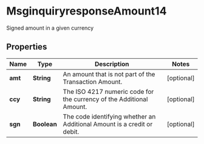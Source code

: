 

# MsginquiryresponseAmount14

Signed amount in a given currency

## Properties

| Name | Type | Description | Notes |
|------------ | ------------- | ------------- | -------------|
|**amt** | **String** | An amount that is not part of the Transaction Amount. |  [optional] |
|**ccy** | **String** | The ISO 4217 numeric code for the currency of the Additional Amount. |  [optional] |
|**sgn** | **Boolean** | The code identifying whether an Additional Amount is a credit or debit. |  [optional] |



